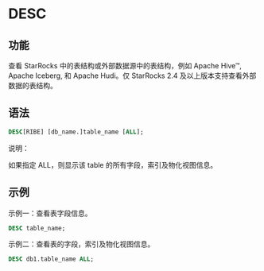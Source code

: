 # DESC

## 功能

查看 StarRocks 中的表结构或外部数据源中的表结构，例如 Apache Hive™, Apache Iceberg, 和 Apache Hudi。仅 StarRocks 2.4 及以上版本支持查看外部数据的表结构。

## 语法

```sql
DESC[RIBE] [db_name.]table_name [ALL];
```

说明：

如果指定 ALL，则显示该 table 的所有字段，索引及物化视图信息。

## 示例

示例一：查看表字段信息。

 ```sql
DESC table_name;
```

示例二：查看表的字段，索引及物化视图信息。

```sql
DESC db1.table_name ALL;
```
